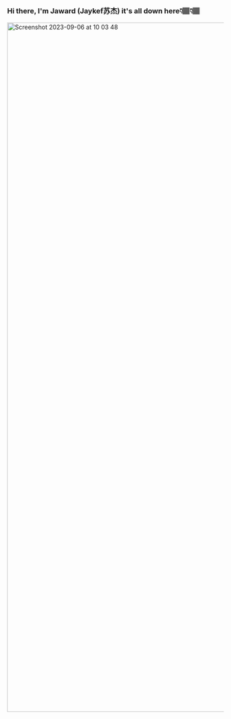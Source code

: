 ### Hi there, I'm Jaward (Jaykef苏杰) it's all down here👇🏽👇🏽

<img width="1600" alt="Screenshot 2023-09-06 at 10 03 48" src="https://github.com/Jaykef/Jaykef/assets/11355002/abd42142-0ded-4554-9efd-da74c9ccd2eb">


<!--
**Jaykef/Jaykef** is a ✨ _special_ ✨ repository because its `README.md` (this file) appears on your GitHub profile.

Here are some ideas to get you started:

- 🔭 I’m currently working on ...
- 🌱 I’m currently learning ...
- 👯 I’m looking to collaborate on ...
- 🤔 I’m looking for help with ...
- 💬 Ask me about ...
- 📫 How to reach me: ...
- 😄 Pronouns: ...
- ⚡ Fun fact: ...
-->
